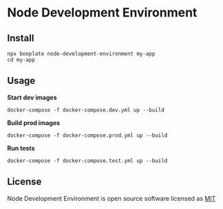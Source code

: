 # Node Development Environment

## Install

```
npx booplate node-development-environment my-app
cd my-app
```

## Usage

**Start dev images**
```
docker-compose -f docker-compose.dev.yml up --build
```

**Build prod images**
```
docker-compose -f docker-compose.prod.yml up --build
```

**Run tests**
```
docker-compose -f docker-compose.test.yml up --build
```

## License

Node Development Environment is open source software licensed as [MIT](./LICENSE)